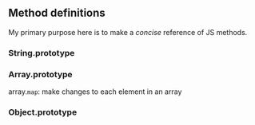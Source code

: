 ## Method definitions
My primary purpose here is to make a *concise* reference of JS methods.

### String.prototype


### Array.prototype
array.`map`: make changes to each element in an array


### Object.prototype
